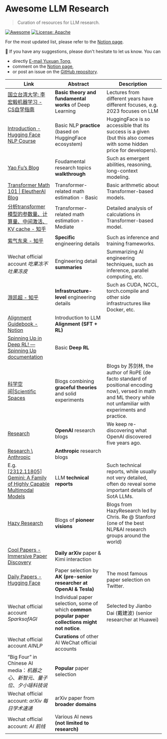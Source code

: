 # Awesome LLM Research

> Curation of resources for LLM research.

[![Awesome](https://awesome.re/badge.svg)](https://github.com/tongyx361/Awesome-LLM-Research)
[![License: Apache](https://img.shields.io/badge/License-Apache-green.svg)](https://opensource.org/licenses/Apache)

For the most updated list, please refer to the [Notion page](https://tongyx361.notion.site/Awesome-LLM-Research-f1b35e05436f4e69b4293ae81b425430).

📢 If you have any suggestions, please don't hesitate to let us know. You can

- directly [E-mail Yuxuan Tong](tongyuxuan361@gmail.com),
- comment on the [Notion page](https://tongyx361.notion.site/Awesome-LLM-Research-f1b35e05436f4e69b4293ae81b425430),
- or post an issue on the [GitHub repository](https://github.com/tongyx361/Awesome-LLM-Research).

| Link                                                                                                                           | Abstract                                                                                         | Description                                                                                                                                                       |
| ------------------------------------------------------------------------------------------------------------------------------ | ------------------------------------------------------------------------------------------------ | ----------------------------------------------------------------------------------------------------------------------------------------------------------------- |
| [国立台湾大学: 李宏毅机器学习 - CS自学指南](https://csdiy.wiki/%E6%B7%B1%E5%BA%A6%E5%AD%A6%E4%B9%A0/LHY/)                                       | **Basic theory and fundamental works** of Deep Learning                                          | Lectures from different years have different focuses, e.g. 2023 focuses on LLM                                                                                    |
| [Introduction - Hugging Face NLP Course](https://huggingface.co/learn/nlp-course/chapter1/1)                                   | Basic NLP **practice** (based on HuggingFace ecosystem)                                          | HuggingFace is so accessible that its success is a given (but this also comes with some hidden price for developers).                                             |
| [Yao Fu’s Blog](https://yaofu.notion.site/Yao-Fu-s-Blog-b536c3d6912149a395931f1e871370db)                                      | Foudamental research topics **walkthrough**                                                      | Such as emergent abilities, reasoning, long-context modeling.                                                                                                     |
| [Transformer Math 101 \| EleutherAI Blog](https://blog.eleuther.ai/transformer-math/)                                          | Transformer-related math estimation - Basic                                                      | Basic arithmetic about Transformer-based models.                                                                                                                  |
| [分析transformer模型的参数量、计算量、中间激活、KV cache - 知乎](https://zhuanlan.zhihu.com/p/624740065)                                           | Transformer-related math estimation - Mediate                                                    | Detailed analysis of calculations in Transformer-based model.                                                                                                     |
| [紫气东来 - 知乎](https://www.zhihu.com/people/zi-qi-dong-lai-1/posts)                                                               | **Specific** engineering details                                                                 | Such as inference and training frameworks.                                                                                                                        |
| Wechat official account *吃果冻不吐果冻皮*                                                                                             | Engineering detail **summaries**                                                                 | Summarizing AI engineering techniques, such as inference, parallel computing, etc.                                                                                |
| [游凯超 - 知乎](https://www.zhihu.com/people/youkaichao)                                                                            | **Infrastructure-level** engineering details                                                     | Such as CUDA, NCCL, torch.compile and other side infrastructures like Docker, etc.                                                                                |
| [Alignment Guidebook - Notion](https://efficient-unicorn-451.notion.site/Alignment-Guidebook-e5c64df77c0a4b528b7951e87337fa78) | Introduction to LLM **Alignment (SFT + RL)**                                                     |                                                                                                                                                                   |
| [Spinning Up in Deep RL! — Spinning Up documentation](https://spinningup.openai.com/en/latest/)                                | Basic **Deep RL**                                                                                |                                                                                                                                                                   |
| [科学空间\|Scientific Spaces](https://kexue.fm/)                                                                                   | Blogs combining **graceful theories** and solid experiments                                      | Blogs by 苏剑林, the author of RoPE (de facto standard of positional encoding now), versed in math and ML theory while not unfamiliar with experiments and practice. |
| [Research](https://openai.com/research/overview)                                                                               | **OpenAI** research blogs                                                                        | We keep re-discovering what OpenAI discovered five years ago.                                                                                                     |
| [Research \\ Anthropic](https://www.anthropic.com/research)                                                                    | **Anthropic** research blogs                                                                     |                                                                                                                                                                   |
| E.g. [\[2312.11805\] Gemini: A Family of Highly Capable Multimodal Models](https://arxiv.org/abs/2312.11805)                   | LLM **technical reports**                                                                        | Such technical reports, while usually not very detailed, often do reveal some important details of SotA LLMs.                                                     |
| [Hazy Research](https://hazyresearch.stanford.edu/blog)                                                                        | Blogs of **pioneer visions**                                                                     | Blogs from HazyResearch led by Chris. Re @ Stanford (one of the best NLP&AI research groups around the world)                                                     |
| [Cool Papers - Immersive Paper Discovery](https://papers.cool/)                                                                | **Daily arXiv** paper & Kimi interaction                                                         |                                                                                                                                                                   |
| [Daily Papers - Hugging Face](https://huggingface.co/papers)                                                                   | Paper selection by **AK (pre-senior researcher at OpenAI & Tesla)**                              | The most famous paper selection on Twitter.                                                                                                                       |
| Wechat official account *SparksofAGI*                                                                                          | Individual paper selection, some of which **common popular paper collections might not notice**. | Selected by Jianbo Dai (戴建波) (senior researcher at Huawei)                                                                                                        |
| Wechat official account *AINLP*                                                                                                | **Curations** of other AI WeChat official accounts                                               |                                                                                                                                                                   |
| ”Big Four” in Chinese AI media：*机器之心*、*新智元*、*量子位*、*夕小瑶科技说*                                                                     | **Popular** paper selection                                                                      |                                                                                                                                                                   |
| Wechat official account: *arXiv 每日学术速递*                                                                                        | arXiv paper from **broader domains**                                                             |                                                                                                                                                                   |
| Wechat official account: *AI 前线*                                                                                               | Various AI news **(not limited to research)**                                                    |                                                                                                                                                                   |
